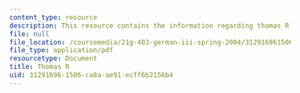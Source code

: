 ```yaml
---
content_type: resource
description: This resource contains the information regarding thomas R.
file: null
file_location: /coursemedia/21g-403-german-iii-spring-2004/312916961506ca8aae91ecff6b2156b4_MIT21G_403S04_covert_ess.pdf
file_type: application/pdf
resourcetype: Document
title: Thomas R
uid: 31291696-1506-ca8a-ae91-ecff6b2156b4
---
```

